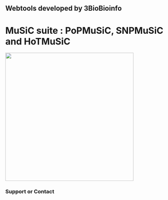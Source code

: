## Webtools developed by 3BioBioinfo

# MuSiC suite : PoPMuSiC, SNPMuSiC and HoTMuSiC

[<img src="https://user-images.githubusercontent.com/62349016/113608853-5a803f80-964b-11eb-8e96-b1a821fe726c.png" width="400" >](http://dezyme.com/)

### Support or Contact
